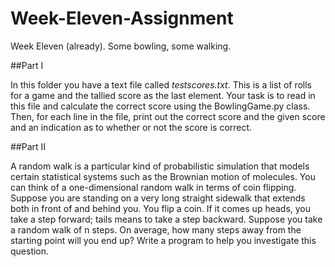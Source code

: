 # Week-Eleven-Assignment
Week Eleven (already). Some bowling, some walking.

##Part I  

In this folder you have a text file called *testscores.txt*.  This is a list of rolls for a game and the tallied score as the last element.  Your task is to read in this file and calculate the correct score using the BowlingGame.py class.  Then, for each line in the file, print out the correct score and the given score and an indication as to whether or not the score is correct.  

##Part II

A random walk is a particular kind of probabilistic simulation that models certain statistical systems such as the Brownian motion of molecules. You can think of a one-dimensional random walk in terms of coin flipping. Suppose you are standing on a very long straight sidewalk that extends both in front of and behind you. You flip a coin. If it comes up heads, you take a step forward; tails means to take a step backward.
Suppose you take a random walk of n steps. On average, how many steps away from the starting point will you end up? Write a program to help you investigate this question.

